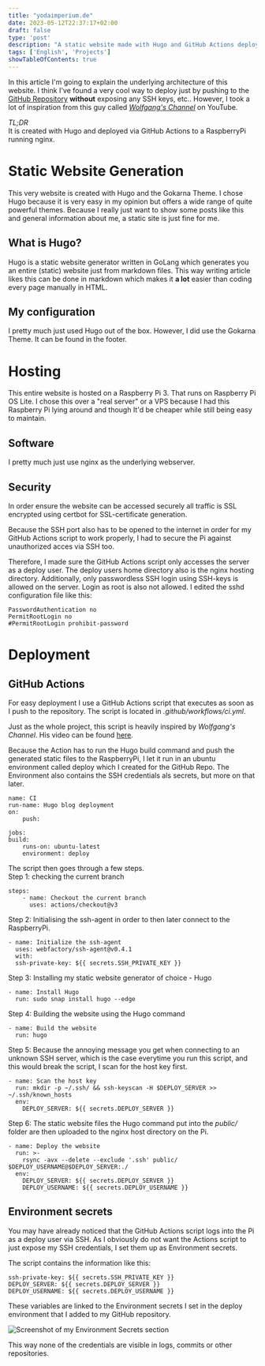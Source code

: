 ```yaml
---
title: "yodaimperium.de"
date: 2023-05-12T22:37:17+02:00
draft: false
type: 'post'
description: "A static website made with Hugo and GitHub Actions deployment"
tags: ['English', 'Projects']
showTableOfContents: true
---
```


In this article I'm going to explain the underlying architecture of this website. I think I've found a very cool way to deploy just by pushing to the [GitHub Repository](https://github.com/YodaImperium/website-deployment/) **without** exposing any SSH keys, etc.. However, I took a lot of inspiration from this guy called [*Wolfgang's Channel*](https://www.youtube.com/watch?v=ATenAnk8eX4) on YouTube.

*TL;DR*  
It is created with Hugo and deployed via GitHub Actions to a RaspberryPi running nginx.

# Static Website Generation

This very website is created with Hugo and the Gokarna Theme. I chose Hugo because it is very easy in my opinion but offers a wide range of quite powerful themes. Because I really just want to show some posts like this and general information about me, a static site is just fine for me.

## What is Hugo?

Hugo is a static website generator written in GoLang which generates you an entire (static) website just from markdown files. This way writing article likes this can be done in markdown which makes it **a lot** easier than coding every page manually in HTML.

## My configuration

I pretty much just used Hugo out of the box. However, I did use the Gokarna Theme. It can be found in the footer.

# Hosting

This entire website is hosted on a Raspberry Pi 3. That runs on Raspberry Pi OS Lite. I chose this over a "real server" or a VPS because I had this Raspberry Pi lying around and though It'd be cheaper while still being easy to maintain.

## Software

I pretty much just use nginx as the underlying webserver.

## Security

In order ensure the website can be accessed securely all traffic is SSL encrypted using certbot for SSL-certificate generation.

Because the SSH port also has to be opened to the internet in order for my GitHub Actions script to work properly, I had to secure the Pi against unauthorized acces via SSH too.

Therefore, I made sure the GitHub Actions script only accesses the server as a deploy user. The deploy users home directory also is the nginx hosting directory.
Additionally, only passwordless SSH login using SSH-keys is allowed on the server. Login as root is also not allowed. I edited the sshd configuration file like this:

    PasswordAuthentication no
    PermitRootLogin no
    #PermitRootLogin prohibit-password

# Deployment

## GitHub Actions

For easy deployment I use a GitHub Actions script that executes as soon as I push to the repository. The script is located in *.github/workflows/ci.yml*.

Just as the whole project, this script is heavily inspired by *Wolfgang's Channel*. His video can be found [here](https://www.youtube.com/watch?v=ATenAnk8eX4).

Because the Action has to run the Hugo build command and push the generated static files to the RaspberryPi, I let it run in an ubuntu environment called deploy which I created for the GitHub Repo. The Environment also contains the SSH credentials als secrets, but more on that later.

    name: CI
    run-name: Hugo blog deployment
    on:
        push:

    jobs:
    build:
        runs-on: ubuntu-latest
        environment: deploy

The script then goes through a few steps.  
Step 1: checking the current branch

    steps:
        - name: Checkout the current branch
          uses: actions/checkout@v3

Step 2: Initialising the ssh-agent in order to then later connect to the RaspberryPi.

    - name: Initialize the ssh-agent
      uses: webfactory/ssh-agent@v0.4.1
      with:
      ssh-private-key: ${{ secrets.SSH_PRIVATE_KEY }}

Step 3: Installing my static website generator of choice - Hugo

    - name: Install Hugo
      run: sudo snap install hugo --edge

Step 4: Building the website using the Hugo command

    - name: Build the website
      run: hugo

Step 5: Because the annoying message you get when connecting to an unknown SSH server, which is the case everytime you run this script, and this would break the script, I scan for the host key first.

    - name: Scan the host key
      run: mkdir -p ~/.ssh/ && ssh-keyscan -H $DEPLOY_SERVER >> ~/.ssh/known_hosts
      env:
        DEPLOY_SERVER: ${{ secrets.DEPLOY_SERVER }}

Step 6: The static website files the Hugo command put into the *public/* folder are then uploaded to the nginx host directory on the Pi.

    - name: Deploy the website
      run: >-
        rsync -avx --delete --exclude '.ssh' public/ $DEPLOY_USERNAME@$DEPLOY_SERVER:./
      env:
        DEPLOY_SERVER: ${{ secrets.DEPLOY_SERVER }}
        DEPLOY_USERNAME: ${{ secrets.DEPLOY_USERNAME }}

## Environment secrets

You may have already noticed that the GitHub Actions script logs into the Pi as a deploy user via SSH. As I obviously do not want the Actions script to just expose my SSH credentials, I set them up as Environment secrets.

The script contains the information like this:

    ssh-private-key: ${{ secrets.SSH_PRIVATE_KEY }}
    DEPLOY_SERVER: ${{ secrets.DEPLOY_SERVER }}
    DEPLOY_USERNAME: ${{ secrets.DEPLOY_USERNAME }}

These variables are linked to the Environment secrets I set in the deploy environment that I added to my GitHub repository.

![Screenshot of my Environment Secrets section](/images/screenshots/2023-05-13-112843.png)

This way none of the credentials are visible in logs, commits or other repositories.